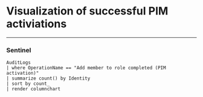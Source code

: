 # Visualization of successful PIM activiations
----
### Sentinel
```
AuditLogs
| where OperationName == "Add member to role completed (PIM activation)"
| summarize count() by Identity
| sort by count_
| render columnchart
```
